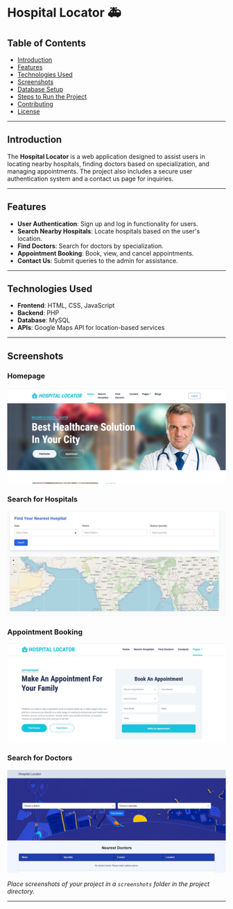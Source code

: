 # Hospital Locator 🚑  

## Table of Contents  
- [Introduction](#introduction)  
- [Features](#features)  
- [Technologies Used](#technologies-used)  
- [Screenshots](#screenshots)  
- [Database Setup](#database-setup)  
- [Steps to Run the Project](#steps-to-run-the-project)  
- [Contributing](#contributing)  
- [License](#license)  

---

## Introduction  
The **Hospital Locator** is a web application designed to assist users in locating nearby hospitals, finding doctors based on specialization, and managing appointments. The project also includes a secure user authentication system and a contact us page for inquiries.  

---

## Features  
- **User Authentication**: Sign up and log in functionality for users.  
- **Search Nearby Hospitals**: Locate hospitals based on the user's location.  
- **Find Doctors**: Search for doctors by specialization.  
- **Appointment Booking**: Book, view, and cancel appointments.  
- **Contact Us**: Submit queries to the admin for assistance.  

---

## Technologies Used  
- **Frontend**: HTML, CSS, JavaScript  
- **Backend**: PHP  
- **Database**: MySQL  
- **APIs**: Google Maps API for location-based services  

---

## Screenshots  

### Homepage  
![Homepage](screenshots/homepage.jpg)  

### Search for Hospitals  
![Hospital Search](screenshots/maps.jpg)  

### Appointment Booking  
![Appointment Booking](screenshots/appointment.jpg)  

### Search for Doctors 
![Contact Us Page](screenshots/doctor.jpg)  

*Place screenshots of your project in a `screenshots` folder in the project directory.*  

---
